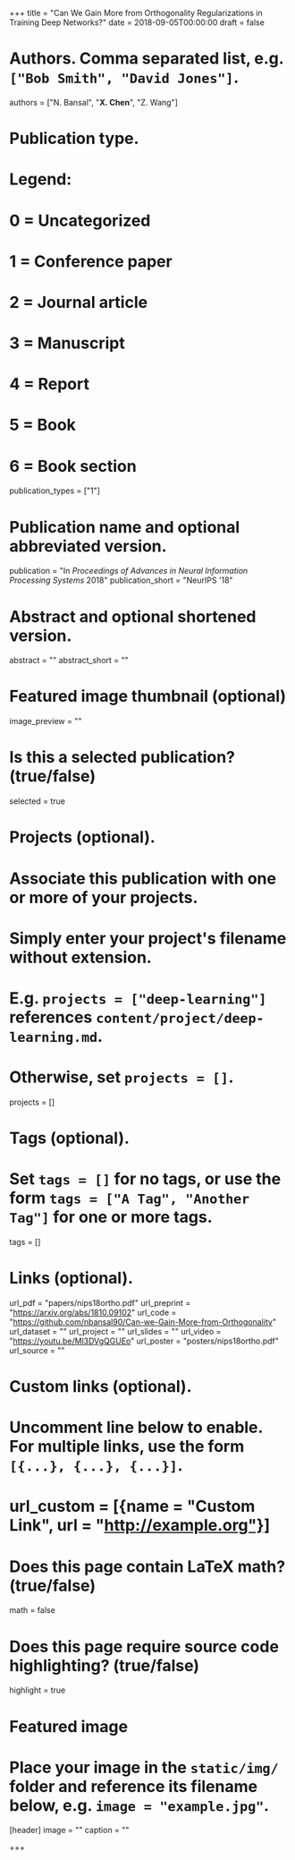 +++
title = "Can We Gain More from Orthogonality Regularizations in Training Deep Networks?"
date = 2018-09-05T00:00:00
draft = false

# Authors. Comma separated list, e.g. `["Bob Smith", "David Jones"]`.
authors = ["N. Bansal", "**X. Chen**", "Z. Wang"]

# Publication type.
# Legend:
# 0 = Uncategorized
# 1 = Conference paper
# 2 = Journal article
# 3 = Manuscript
# 4 = Report
# 5 = Book
# 6 = Book section
publication_types = ["1"]

# Publication name and optional abbreviated version.
publication = "In *Proceedings of Advances in Neural Information Processing Systems* 2018"
publication_short = "NeurIPS '18"

# Abstract and optional shortened version.
abstract = ""
abstract_short = ""

# Featured image thumbnail (optional)
image_preview = ""

# Is this a selected publication? (true/false)
selected = true

# Projects (optional).
#   Associate this publication with one or more of your projects.
#   Simply enter your project's filename without extension.
#   E.g. `projects = ["deep-learning"]` references `content/project/deep-learning.md`.
#   Otherwise, set `projects = []`.
projects = []

# Tags (optional).
#   Set `tags = []` for no tags, or use the form `tags = ["A Tag", "Another Tag"]` for one or more tags.
tags = []

# Links (optional).
url_pdf = "papers/nips18ortho.pdf"
url_preprint = "https://arxiv.org/abs/1810.09102"
url_code = "https://github.com/nbansal90/Can-we-Gain-More-from-Orthogonality"
url_dataset = ""
url_project = ""
url_slides = ""
url_video = "https://youtu.be/Ml3DVgQGUEo"
url_poster = "posters/nips18ortho.pdf"
url_source = ""

# Custom links (optional).
#   Uncomment line below to enable. For multiple links, use the form `[{...}, {...}, {...}]`.
# url_custom = [{name = "Custom Link", url = "http://example.org"}]

# Does this page contain LaTeX math? (true/false)
math = false

# Does this page require source code highlighting? (true/false)
highlight = true

# Featured image
# Place your image in the `static/img/` folder and reference its filename below, e.g. `image = "example.jpg"`.
[header]
image = ""
caption = ""

+++
